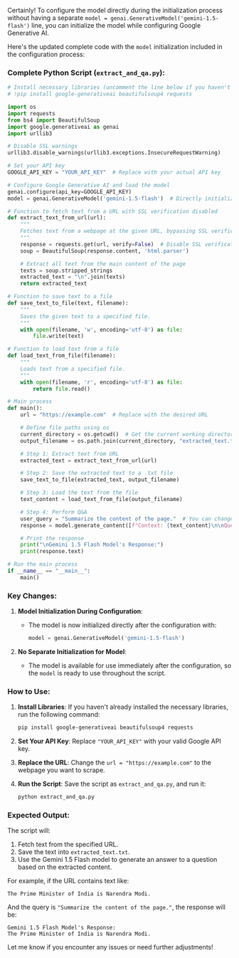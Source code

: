 Certainly! To configure the model directly during the initialization process without having a separate `model = genai.GenerativeModel('gemini-1.5-flash')` line, you can initialize the model while configuring Google Generative AI.

Here's the updated complete code with the `model` initialization included in the configuration process:

### Complete Python Script (`extract_and_qa.py`):

```python
# Install necessary libraries (uncomment the line below if you haven't installed them)
# !pip install google-generativeai beautifulsoup4 requests

import os
import requests
from bs4 import BeautifulSoup
import google.generativeai as genai
import urllib3

# Disable SSL warnings
urllib3.disable_warnings(urllib3.exceptions.InsecureRequestWarning)

# Set your API key
GOOGLE_API_KEY = "YOUR_API_KEY"  # Replace with your actual API key

# Configure Google Generative AI and load the model
genai.configure(api_key=GOOGLE_API_KEY)
model = genai.GenerativeModel('gemini-1.5-flash')  # Directly initialize the model

# Function to fetch text from a URL with SSL verification disabled
def extract_text_from_url(url):
    """
    Fetches text from a webpage at the given URL, bypassing SSL verification.
    """
    response = requests.get(url, verify=False)  # Disable SSL verification
    soup = BeautifulSoup(response.content, 'html.parser')

    # Extract all text from the main content of the page
    texts = soup.stripped_strings
    extracted_text = "\n".join(texts)
    return extracted_text

# Function to save text to a file
def save_text_to_file(text, filename):
    """
    Saves the given text to a specified file.
    """
    with open(filename, 'w', encoding='utf-8') as file:
        file.write(text)

# Function to load text from a file
def load_text_from_file(filename):
    """
    Loads text from a specified file.
    """
    with open(filename, 'r', encoding='utf-8') as file:
        return file.read()

# Main process
def main():
    url = "https://example.com"  # Replace with the desired URL

    # Define file paths using os
    current_directory = os.getcwd()  # Get the current working directory
    output_filename = os.path.join(current_directory, "extracted_text.txt")  # Save to current directory

    # Step 1: Extract text from URL
    extracted_text = extract_text_from_url(url)

    # Step 2: Save the extracted text to a .txt file
    save_text_to_file(extracted_text, output_filename)

    # Step 3: Load the text from the file
    text_content = load_text_from_file(output_filename)

    # Step 4: Perform Q&A
    user_query = "Summarize the content of the page."  # You can change this to any question
    response = model.generate_content([f"Context: {text_content}\n\nQuestion: {user_query}"])

    # Print the response
    print("\nGemini 1.5 Flash Model's Response:")
    print(response.text)

# Run the main process
if __name__ == "__main__":
    main()
```

### Key Changes:
1. **Model Initialization During Configuration**:
   - The model is now initialized directly after the configuration with:
     ```python
     model = genai.GenerativeModel('gemini-1.5-flash')
     ```

2. **No Separate Initialization for Model**:
   - The model is available for use immediately after the configuration, so the `model` is ready to use throughout the script.

### How to Use:
1. **Install Libraries**:
   If you haven't already installed the necessary libraries, run the following command:
   ```bash
   pip install google-generativeai beautifulsoup4 requests
   ```

2. **Set Your API Key**:
   Replace `"YOUR_API_KEY"` with your valid Google API key.

3. **Replace the URL**:
   Change the `url = "https://example.com"` to the webpage you want to scrape.

4. **Run the Script**:
   Save the script as `extract_and_qa.py`, and run it:
   ```bash
   python extract_and_qa.py
   ```

### Expected Output:
The script will:
1. Fetch text from the specified URL.
2. Save the text into `extracted_text.txt`.
3. Use the Gemini 1.5 Flash model to generate an answer to a question based on the extracted content.

For example, if the URL contains text like:
```
The Prime Minister of India is Narendra Modi.
```
And the query is `"Summarize the content of the page."`, the response will be:
```
Gemini 1.5 Flash Model's Response:
The Prime Minister of India is Narendra Modi.
```

Let me know if you encounter any issues or need further adjustments!
